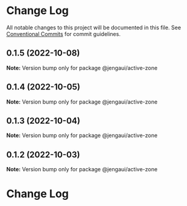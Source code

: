 # Change Log

All notable changes to this project will be documented in this file.
See [Conventional Commits](https://conventionalcommits.org) for commit guidelines.

## 0.1.5 (2022-10-08)

**Note:** Version bump only for package @jengaui/active-zone

## 0.1.4 (2022-10-05)

**Note:** Version bump only for package @jengaui/active-zone

## 0.1.3 (2022-10-04)

**Note:** Version bump only for package @jengaui/active-zone

## 0.1.2 (2022-10-03)

**Note:** Version bump only for package @jengaui/active-zone

# Change Log
